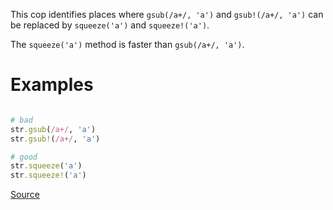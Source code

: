 
This cop identifies places where `gsub(/a+/, 'a')` and `gsub!(/a+/, 'a')`
can be replaced by `squeeze('a')` and `squeeze!('a')`.

The `squeeze('a')` method is faster than `gsub(/a+/, 'a')`.

# Examples

```ruby

# bad
str.gsub(/a+/, 'a')
str.gsub!(/a+/, 'a')

# good
str.squeeze('a')
str.squeeze!('a')
```

[Source](http://www.rubydoc.info/gems/rubocop/RuboCop/Cop/Performance/Squeeze)